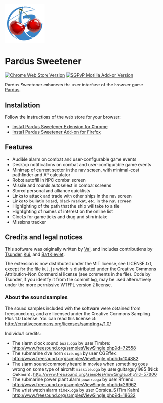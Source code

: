 ![Pardus Sweetener Logo](https://github.com/valitas/Pardus-Sweetener/blob/master/src/icons/128.png?raw=true)

# Pardus Sweetener

[![Chrome Web Store Version](https://img.shields.io/chrome-web-store/v/ejnppkfdhdnchkcdblfddedelmbpoklo)](https://chromewebstore.google.com/detail/ejnppkfdhdnchkcdblfddedelmbpoklo)
[![SGPvP Mozilla Add-on Version](https://img.shields.io/amo/v/pardus-sweetener)
](https://addons.mozilla.org/en-US/firefox/addon/pardus-sweetener/)

Pardus Sweetener enhances the user interface of the browser game
[Pardus](https://www.pardus.at/).

## Installation

Follow the instructions of the web store for your browser:

* [Install Pardus Sweetener Extension for Chrome](https://chrome.google.com/webstore/detail/ejnppkfdhdnchkcdblfddedelmbpoklo)
* [Install Pardus Sweetener Add-on for Firefox](https://addons.mozilla.org/en-GB/firefox/addon/pardus-sweetener/)

## Features

 * Audible alarm on combat and user-configurable game events
 * Desktop notifications on combat and user-configurable game events
 * Minimap of current sector in the nav screen, with minimal-cost pathfinder and
   AP calculator
 * Robot autofill in NPC combat screen
 * Missile and rounds autoselect in combat screens
 * Stored personal and alliance quicklists
 * Links to attack and trade with other ships in the nav screen
 * Links to bulletin board, black market, etc. in the nav screen
 * Highlighting of the path that the ship will take to a tile
 * Highlighting of names of interest on the online list
 * Clocks for game ticks and drug and stim intake
 * Missions tracker

## Credits and legal notices

This software was originally written by [Val](https://github.com/valitas), and
includes contributions by [Tsunder](https://github.com/Tsunder),
[Kui](https://github.com/likuilin), and
[BartKieviet](https://github.com/BartKieviet).

The extension is now distributed under the MIT license, see LICENSE.txt, except
for the file `kui.js` which is distributed under the Creative Commons
Attribution-Non Commercial license (see comments in the file).  Code by Tsunder,
if you identify it from the commit log, may be used alternatively under the more
permissive WTFPL version 2 license.

### About the sound samples

The sound samples included with the software were obtained from freesound.org,
and are licensed under the Creative Commons Sampling Plus 1.0 License.  You can
read this license at: http://creativecommons.org/licenses/sampling+/1.0/

Individual credits:

 * The alarm clock sound `buzz.oga` by user Timbre:
   http://www.freesound.org/samplesViewSingle.php?id=72558
 * The submarine dive horn `dive.oga` by user CGEffex:
   http://www.freesound.org/samplesViewSingle.php?id=104882
 * The alarm sound commonly heard in movies when something goes wrong
   on some type of aircraft `missile.oga` by user guitarguy1985 (Nick
   Oakman):
   http://www.freesound.org/samplesViewSingle.php?id=57806
 * The submarine power plant alarm `power.oga` by user Rfriend:
   http://www.freesound.org/samplesViewSingle.php?id=26962
 * The wrist watch alarm `timex.oga` by user Corsica_S (Tim Kahn):
   http://www.freesound.org/samplesViewSingle.php?id=18632

